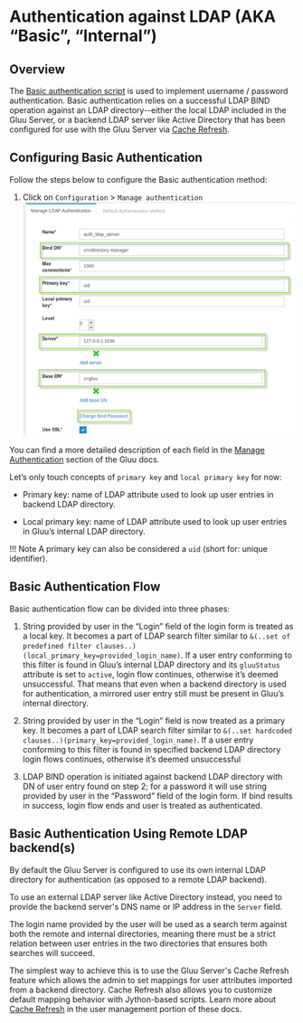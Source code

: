 # Authentication against LDAP (AKA “Basic”, “Internal”)

## Overview
The [Basic authentication script](https://raw.githubusercontent.com/GluuFederation/oxAuth/master/Server/integrations/basic/BasicExternalAuthenticator.py) 
is used to implement username / password authentication. Basic authentication relies on a successful LDAP BIND operation against an LDAP directory--either the local LDAP included in the Gluu Server, or a backend LDAP server like Active Directory that has been configured for use with the Gluu Server via [Cache Refresh](../admin-guide/user-group.md/#ldap-synchronization). 

## Configuring Basic Authentication
Follow the steps below to configure the Basic authentication method:

1. Click on `Configuration` > `Manage authentication` 
![basic](../img/user-authn/basicauthn.png)

You can find a more detailed description of each field in the
[Manage Authentication](../admin-guide/oxtrust-ui.md/#manage-authentication) 
section of the Gluu docs. 

Let’s only touch concepts of `primary key` and `local primary key` for now:

- Primary key: name of LDAP attribute used to look up user entries in backend LDAP directory. 

- Local primary key:  name of LDAP attribute used to look up user entries in Gluu’s 
internal LDAP directory.

!!! Note
    A primary key can also be considered a `uid` (short for: unique identifier).

## Basic Authentication Flow

Basic authentication flow can be divided into three phases:
 
1. String provided by user in the “Login” field of the login form is treated as a local key. 
It becomes a part of LDAP search filter similar to 
`&(..set of predefined filter clauses..)(local_primary_key=provided_login_name)`. 
If a user entry conforming to this filter is found in Gluu’s internal LDAP directory and 
its `gluuStatus` attribute is set to `active`, login flow continues, 
otherwise it’s deemed unsuccessful. That means that even when a backend 
directory is used for authentication, a mirrored user entry still must be present in 
Gluu’s internal directory.      

2. String provided by user in the “Login” field is now treated as a 
primary key. It becomes a part of LDAP search filter similar to 
`&(..set hardcoded clauses..)(primary_key=provided_login_name)`. 
If a user entry conforming to this filter is found in specified backend LDAP directory 
login flows continues, otherwise it’s deemed unsuccessful      

3. LDAP BIND operation is initiated against backend LDAP directory with DN 
of user entry found on step 2; for a password it will use string provided 
by user in the “Password” field of the login form. If bind results in success, 
login flow ends and user is treated as authenticated.     

## Basic Authentication Using Remote LDAP backend(s)

By default the Gluu Server is configured to use its own internal LDAP directory for authentication (as opposed to a remote LDAP backend). 

To use an external LDAP server like Active Directory instead, you need to provide the backend server's DNS name or IP address in the `Server` field. 

The login name provided by the user will be used as a search term against both the remote and internal directories, meaning there must be a strict relation between user entries in the two directories that ensures both searches will succeed. 

The simplest way to achieve this is to use the Gluu Server's Cache Refresh feature which allows the admin to set 
mappings for user attributes imported from a backend directory. Cache Refresh also allows you to customize default mapping behavior with Jython-based scripts. Learn more about [Cache Refresh](../user-group/#ldap-synchronization) in the user management portion of these docs.


